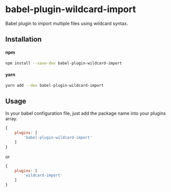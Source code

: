 # babel-plugin-wildcard-import
Babel plugin to import multiple files using wildcard syntax.

## Installation
#### npm
```bash
npm install --save-dev babel-plugin-wildcard-import
```

#### yarn
```bash
yarn add --dev babel-plugin-wildcard-import
```

## Usage
In your babel configuration file, just add the package name into your plugins array.
```javascript
{
    plugins: [
        'babel-plugin-wildcard-import'
    ]
}
```
or
```javascript
{
    plugins: [
        'wildcard-import'
    ]
}
```